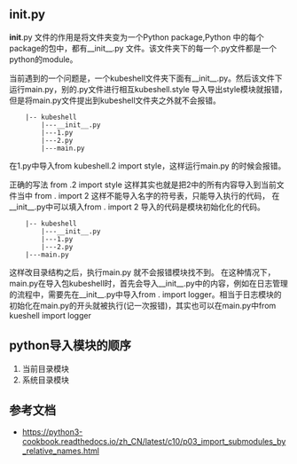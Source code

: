 ## __init__.py  
__init__.py 文件的作用是将文件夹变为一个Python package,Python 中的每个package的包中，都有__init__.py 文件。该文件夹下的每一个.py文件都是一个python的module。

当前遇到的一个问题是，一个kubeshell文件夹下面有__init__.py。然后该文件下运行main.py，别的.py文件进行相互kubeshell.style 导入导出style模块就报错，但是将main.py文件提出到kubeshell文件夹之外就不会报错。

```
    |-- kubeshell
        |---__init__.py
        |---1.py 
        |---2.py 
        |---main.py 
```
在1.py中导入from kubeshell.2 import style，这样运行main.py 的时候会报错。 

正确的写法 from .2 import style  这样其实也就是把2中的所有内容导入到当前文件当中
from . import 2     这样不能导入名字的符号表，只能导入执行的代码， 在__init__.py中可以填入from . import 2 导入的代码是模块初始化化的代码。

```
    |-- kubeshell
        |---__init__.py
        |---1.py 
        |---2.py 
    |---main.py 
```
这样改目录结构之后，执行main.py 就不会报错模块找不到。 
在这种情况下，main.py在导入包kubeshell时，首先会导入__init__.py中的内容，例如在日志管理的流程中，需要先在__init__.py中导入from . import logger。相当于日志模块的初始化在main.py的开头就被执行(记一次报错)，其实也可以在main.py中from kueshell import logger

## python导入模块的顺序 
1. 当前目录模块 
2. 系统目录模块 

## 参考文档
* https://python3-cookbook.readthedocs.io/zh_CN/latest/c10/p03_import_submodules_by_relative_names.html
